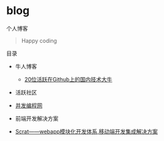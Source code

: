 # blog
个人博客

> Happy coding

目录
* 牛人博客

  * [20位活跃在Github上的国内技术大牛](https://github.com/wangyateng/blog/issues/1)
  
* 活跃社区

 * [并发编程网](http://ifeve.com/)
 
* 前端开发解决方案

 * [Scrat——webapp模块化开发体系,移动端开发集成解决方案](http://scrat.io/#!/index)
  
